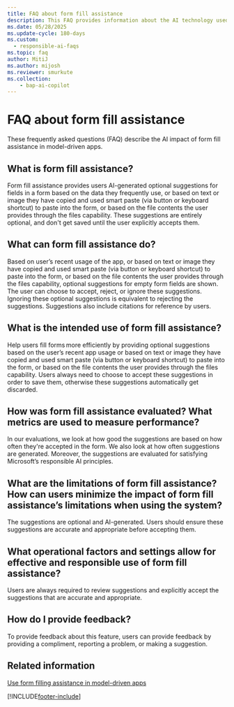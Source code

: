 ```yaml
---
title: FAQ about form fill assistance
description: This FAQ provides information about the AI technology used in the form fill assistance feature with key considerations and details about how AI is used, how it was tested and evaluated, and any specific limitations.
ms.date: 05/28/2025
ms.update-cycle: 180-days
ms.custom: 
  - responsible-ai-faqs
ms.topic: faq
author: MitiJ
ms.author: mijosh 
ms.reviewer: smurkute
ms.collection: 
    - bap-ai-copilot 
---
```


# FAQ about form fill assistance

These frequently asked questions (FAQ) describe the AI impact of form fill assistance in model-driven apps.

## What is form fill assistance?  

Form fill assistance provides users AI-generated optional suggestions for fields in a form based on the data they frequently use, or based on text or image they have copied and used smart paste (via button or keyboard shortcut) to paste into the form, or based on the file contents the user provides through the files capability. These suggestions are entirely optional, and don't get saved until the user explicitly accepts them.

## What can form fill assistance do?

Based on user’s recent usage of the app, or based on text or image they have copied and used smart paste (via button or keyboard shortcut) to paste into the form, or based on the file contents the user provides through the files capability, optional suggestions for empty form fields are shown. The user can choose to accept, reject, or ignore these suggestions. Ignoring these optional suggestions is equivalent to rejecting the suggestions. Suggestions also include citations for reference by users.

## What is the intended use of form fill assistance?

Help users fill forms more efficiently by providing optional suggestions based on the user’s recent app usage or based on text or image they have copied and used smart paste (via button or keyboard shortcut) to paste into the form, or based on the file contents the user provides through the files capability. Users always need to choose to accept these suggestions in order to save them, otherwise these suggestions automatically get discarded.

## How was form fill assistance evaluated? What metrics are used to measure performance?  

In our evaluations, we look at how good the suggestions are based on how often they're accepted in the form. We also look at how often suggestions are generated. Moreover, the suggestions are evaluated for satisfying Microsoft’s responsible AI principles.

## What are the limitations of form fill assistance? How can users minimize the impact of form fill assistance’s limitations when using the system?  

The suggestions are optional and AI-generated. Users should ensure these suggestions are accurate and appropriate before accepting them.

## What operational factors and settings allow for effective and responsible use of form fill assistance?  

Users are always required to review suggestions and explicitly accept the suggestions that are accurate and appropriate.

## How do I provide feedback?

To provide feedback about this feature, users can provide feedback by providing a compliment, reporting a problem, or making a suggestion.

## Related information

[Use form filling assistance in model-driven apps](../../user/form-filling-assistance.md)
 
[!INCLUDE[footer-include](../../includes/footer-banner.md)]
